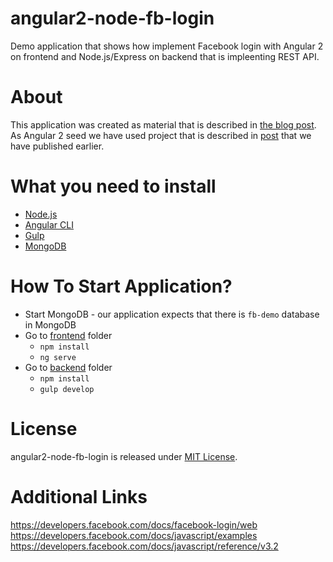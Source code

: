 # angular2-node-fb-login
Demo application that shows how implement Facebook login with Angular 2 on frontend and Node.js/Express on backend that is impleenting REST API.

# About

This application was created as material that is described in [the blog post](https://medium.com/@robince885/node-js-rest-api-facebook-login-121114ee04d8).
As Angular 2 seed we have used project that is described in [post](https://medium.com/@robince885/angular-2-project-with-bootstrap-1e6fc82dc017) that we have published earlier. 

# What you need to install

* [Node.js](https://nodejs.org/en/)
* [Angular CLI](https://cli.angular.io/)
* [Gulp](http://gulpjs.com/)
* [MongoDB](https://www.mongodb.com/)

# How To Start Application?

* Start MongoDB - our application expects that there is `fb-demo` database in MongoDB
* Go to [frontend](https://github.com/GenFirst/angular2-node-fb-login/tree/master/frontend) folder
    * `npm install`
    * `ng serve`
* Go to [backend](https://github.com/GenFirst/angular2-node-fb-login/tree/master/frontend) folder
    * `npm install`
    * `gulp develop`
    
# License

angular2-node-fb-login is released under [MIT License](https://opensource.org/licenses/MIT).


# Additional Links

https://developers.facebook.com/docs/facebook-login/web
https://developers.facebook.com/docs/javascript/examples
https://developers.facebook.com/docs/javascript/reference/v3.2
